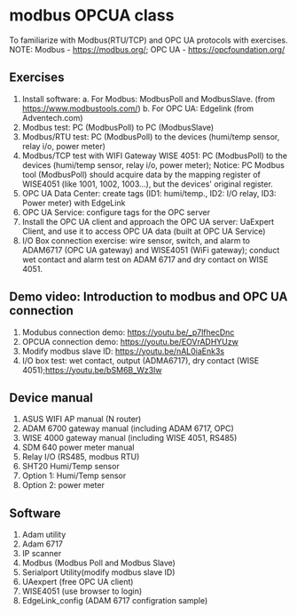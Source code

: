 # modbus OPCUA class 
To familiarize with Modbus(RTU/TCP) and OPC UA protocols with exercises.
NOTE: Modbus - https://modbus.org/; OPC UA - https://opcfoundation.org/
## Exercises
1. Install software: a. For Modbus: ModbusPoll and ModbusSlave. (from https://www.modbustools.com/) b. For OPC UA: Edgelink (from Adventech.com)
2. Modbus test: PC (ModbusPoll) to PC (ModbusSlave)
3. Modbus/RTU test: PC (ModbusPoll) to the devices (humi/temp sensor, relay i/o, power meter)
4. Modbus/TCP test with WIFI Gateway WISE 4051: PC (ModbusPoll) to the devices (humi/temp sensor, relay i/o, power meter); Notice: PC Modbus tool (ModbusPoll) should acquire data by the mapping register of WISE4051 (like 1001, 1002, 1003...), but the devices' original register.    
6. OPC UA Data Center: create tags (ID1: humi/temp., ID2: I/O relay, ID3: Power meter) with EdgeLink
7. OPC UA Service: configure tags for the OPC server
8. Install the OPC UA client and approach the OPC UA server: UaExpert Client, and use it to access OPC UA data (built at OPC UA Service)
9. I/O Box connection exercise: wire sensor, switch, and alarm to ADAM6717 (OPC UA gateway) and WISE4051 (WiFi gateway); conduct wet contact and alarm test on ADAM 6717 and dry contact on WISE 4051.
## Demo video: Introduction to modbus and OPC UA connection 
1. Modubus connection demo: https://youtu.be/_p7lfhecDnc
2. OPCUA connection demo: https://youtu.be/EOVrADHYUzw
3. Modify modbus slave ID: https://youtu.be/nAL0iaEnk3s
4. I/O box test: wet contact, output (ADMA6717), dry contact (WISE 4051);https://youtu.be/bSM6B_Wz3Iw
## Device manual 
1. ASUS WIFI AP manual (N router)
2. ADAM 6700 gateway manual (including ADAM 6717, OPC)
3. WISE 4000 gateway manual (including WISE 4051, RS485)
4. SDM 640 power meter manual
5. Relay I/O (RS485, modbus RTU)
6. SHT20 Humi/Temp sensor
7. Option 1: Humi/Temp sensor
8. Option 2: power meter
## Software
1. Adam utility
2. Adam 6717
3. IP scanner
4. Modbus (Modbus Poll and Modbus Slave)
5. Serialport Utility(modify modbus slave ID)
6. UAexpert (free OPC UA client)
7. WISE4051 (use browser to login)
8. EdgeLink_config (ADAM 6717 configration sample)
